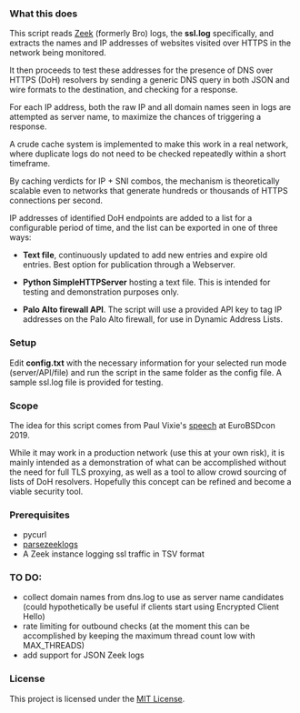 ### What this does

This script reads [Zeek](https://zeek.org/) (formerly Bro) logs, the **ssl.log** specifically, and extracts the names and IP addresses of websites visited over HTTPS in the network being monitored.

It then proceeds to test these addresses for the presence of DNS over HTTPS (DoH) resolvers by sending a generic DNS query in both JSON and wire formats to the destination, and checking for a response.

For each IP address, both the raw IP and all domain names seen in logs are attempted as server name, to maximize the chances of triggering a response.

A crude cache system is implemented to make this work in a real network, where duplicate logs do not need to be checked repeatedly within a short timeframe.

By caching verdicts for IP + SNI combos, the mechanism is theoretically scalable even to networks that generate hundreds or thousands of HTTPS connections per second.

IP addresses of identified DoH endpoints are added to a list for a configurable period of time, and the list can be exported in one of three ways:

- **Text file**, continuously updated to add new entries and expire old entries. Best option for publication through a Webserver.

- **Python SimpleHTTPServer** hosting a text file. This is intended for testing and demonstration purposes only.

- **Palo Alto firewall API**. The script will use a provided API key to tag IP addresses on the Palo Alto firewall, for use in Dynamic Address Lists.

### Setup

Edit **config.txt** with the necessary information for your selected run mode (server/API/file) and run the script in the same folder as the config file. A sample ssl.log file is provided for testing.

### Scope

The idea for this script comes from Paul Vixie's [speech](https://youtu.be/ZxTdEEuyxHU?t=130) at EuroBSDcon 2019.

While it may work in a production network (use this at your own risk), it is mainly intended as a demonstration of what can be accomplished without the need for full TLS proxying, as well as a tool to allow crowd sourcing of lists of DoH resolvers. Hopefully this concept can be refined and become a viable security tool.

### Prerequisites

- pycurl
- [parsezeeklogs](https://pypi.org/project/parsezeeklogs/)
- A Zeek instance logging ssl traffic in TSV format

### TO DO:

- collect domain names from dns.log to use as server name candidates (could hypothetically be useful if clients start using Encrypted Client Hello)
- rate limiting for outbound checks (at the moment this can be accomplished by keeping the maximum thread count low with MAX_THREADS)
- add support for JSON Zeek logs


### License

This project is licensed under the [MIT License](https://github.com/o5edaxi/doh-hunter/blob/main/LICENSE).
